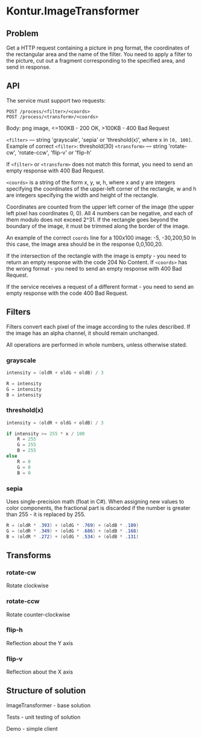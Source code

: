 # Kontur.ImageTransformer

## Problem
Get a HTTP request containing a picture in png format, the coordinates of the rectangular area and the name of the filter. You need to apply a filter to the picture, cut out a fragment corresponding to the specified area, and send in response.

## API
The service must support two requests:
```
POST /process/<filter>/<coords>
POST /process/<transform>/<coords>
```
Body: png image, <=100KB - 200 OK, >100KB - 400 Bad Request

`<filter>` — string 'grayscale', 'sepia' or 'threshold(x)', where x in `[0, 100]`.
Example of correct `<filter>`: threshold(30)
`<transform>` — string 'rotate-cw', 'rotate-ccw', 'flip-v' or 'flip-h'

If `<filter>` or `<transform>` does not match this format, you need to send an empty response with 400 Bad Request.

`<coords>` is a string of the form x, y, w, h, where x and y are integers specifying the coordinates of the upper-left corner of the rectangle, w and h are integers specifying the width and height of the rectangle.

Coordinates are counted from the upper left corner of the image (the upper left pixel has coordinates 0, 0). All 4 numbers can be negative, and each of them modulo does not exceed 2^31. If the rectangle goes beyond the boundary of the image, it must be trimmed along the border of the image.

An example of the correct `coords` line for a 100x100 image: -5, -30,200,50
In this case, the image area should be in the response 0,0,100,20.

If the intersection of the rectangle with the image is empty - you need to return an empty response with the code 204 No Content.
If `<coords>` has the wrong format - you need to send an empty response with 400 Bad Request.

If the service receives a request of a different format - you need to send an empty response with the code 400 Bad Request.

## Filters

Filters convert each pixel of the image according to the rules described. If the image has an alpha channel, it should remain unchanged.

All operations are performed in whole numbers, unless otherwise stated.
### grayscale
```C#
intensity = (oldR + oldG + oldB) / 3

R = intensity
G = intensity
B = intensity
```

### threshold(x)
```C#
intensity = (oldR + oldG + oldB) / 3

if intensity >= 255 * x / 100
    R = 255
    G = 255
    B = 255
else
    R = 0
    G = 0
    B = 0
```

### sepia
Uses single-precision math (float in C#). When assigning new values to color components, the fractional part is discarded if the number is greater than 255 - it is replaced by 255.
```C#
R = (oldR * .393) + (oldG * .769) + (oldB * .189)
G = (oldR * .349) + (oldG * .686) + (oldB * .168)
B = (oldR * .272) + (oldG * .534) + (oldB * .131)
```

## Transforms

### rotate-cw
Rotate сlockwise

### rotate-ccw
Rotate counter-clockwise

### flip-h
Reflection about the Y axis

### flip-v
Reflection about the X axis

## Structure of solution

ImageTransformer - base solution

Tests - unit testing of solution

Demo - simple client
